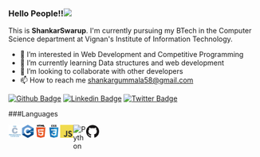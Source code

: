 ### Hello People!!<img src="https://github.com/TheDudeThatCode/TheDudeThatCode/blob/master/Assets/Handshake.gif" width="22px"> 
This is **ShankarSwarup**.  I'm currently pursuing my BTech in the Computer Science department at Vignan's Institute of Information Technology. 

- 👀 I’m interested in Web Development and Competitive Programming
- 🌱 I’m currently learning Data structures and web development
- 💞️ I’m looking to collaborate with other developers
- 📫 How to reach me shankargummala58@gmail.com
        
[![Github Badge](https://img.shields.io/badge/ShankarSwarup-blue?style=social&logo=Github&link=https://github.com/ShankarSwarup)](https://github.com/ShankarSwarup)
[![Linkedin Badge](https://img.shields.io/badge/-ShankarSwarup-blue?style=social&logo=Linkedin&logoColor=blue&link=https://www.linkedin.com/in/gummala-jyothi-shankar-swarup-b600ba1aa/)](https://www.linkedin.com/in/gummala-jyothi-shankar-swarup-b600ba1aa/)
[![Twitter Badge](https://img.shields.io/badge/-@ShankarSwarup-1ca0f1?style=social&logo=twitter&logoColor=blue&link=https://twitter.com/ShankarSwarup58)](https://twitter.com/ShankarSwarup58)

###Languages

<img align="left" alt="CPP" width="26px" src="https://raw.githubusercontent.com/github/explore/80688e429a7d4ef2fca1e82350fe8e3517d3494d/topics/c/c.png" />
<img align="left" alt="CPP" width="26px" src="https://raw.githubusercontent.com/github/explore/80688e429a7d4ef2fca1e82350fe8e3517d3494d/topics/cpp/cpp.png" />
<img align="left" alt="HTML5" width="26px" src="https://raw.githubusercontent.com/github/explore/80688e429a7d4ef2fca1e82350fe8e3517d3494d/topics/html/html.png" />
<img align="left" alt="CSS3" width="26px" src="https://raw.githubusercontent.com/github/explore/80688e429a7d4ef2fca1e82350fe8e3517d3494d/topics/css/css.png" />
<img align="left" alt="JavaScript" width="26px" src="https://raw.githubusercontent.com/github/explore/80688e429a7d4ef2fca1e82350fe8e3517d3494d/topics/javascript/javascript.png" />
<img align="left" alt="Python" width="26px" src="https://raw.githubusercontent.com/github/explore/80688e429a7d4ef2fca1e82350fe8e3517d3494d/topics/javascript/python.png" />
<img align="left" alt="GitHub" width="26px" src="https://raw.githubusercontent.com/github/explore/78df643247d429f6cc873026c0622819ad797942/topics/github/github.png" />

<!---
shankar-rocky/shankar-rocky is a ✨ special ✨ repository because its `README.md` (this file) appears on your GitHub profile.
You can click the Preview link to take a look at your changes.
--->
